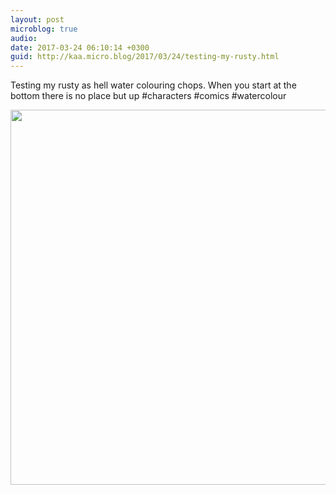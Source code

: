 ```yaml
---
layout: post
microblog: true
audio: 
date: 2017-03-24 06:10:14 +0300
guid: http://kaa.micro.blog/2017/03/24/testing-my-rusty.html
---
```

Testing my rusty as hell water colouring chops. When you start at the bottom there is no place but up #characters #comics #watercolour

<img src="http://www.kaa.bz/uploads/2018/8451bc14e5.jpg" width="600" height="600" />
